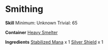 <!-- TITLE: Silver Manastone Shield -->
<!-- SUBTITLE:  -->
# Smithing
**Skill**
Minimum: Unknown
Trivial: 65

**Container**
[Heavy Smelter](heavy-smelter)

**Ingredients**
[Stabilized Mana](stabilized-mana) x 1
[Silver Shield](silver-shield) x 1